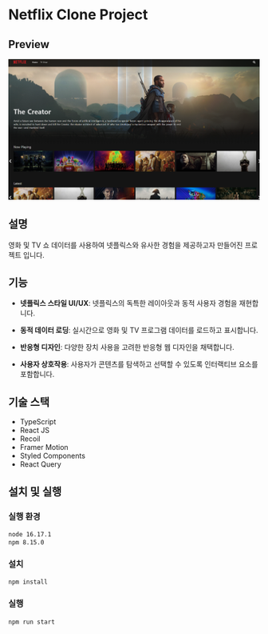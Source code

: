 # Netflix Clone Project

## Preview

![Demo](/docs/readme1.png)

## 설명

영화 및 TV 쇼 데이터를 사용하여 넷플릭스와 유사한 경험을 제공하고자 만들어진 프로젝트 입니다.

## 기능

- **넷플릭스 스타일 UI/UX**: 넷플릭스의 독특한 레이아웃과 동적 사용자 경험을 재현합니다.

- **동적 데이터 로딩**: 실시간으로 영화 및 TV 프로그램 데이터를 로드하고 표시합니다.
  
- **반응형 디자인**: 다양한 장치 사용을 고려한 반응형 웹 디자인을 채택합니다.

- **사용자 상호작용**: 사용자가 콘텐츠를 탐색하고 선택할 수 있도록 인터랙티브 요소를 포함합니다.

## 기술 스택

- TypeScript
- React JS
- Recoil
- Framer Motion
- Styled Components
- React Query

## 설치 및 실행

### 실행 환경

```
node 16.17.1
npm 8.15.0
```

### 설치

```
npm install
```

### 실행

```
npm run start
```
